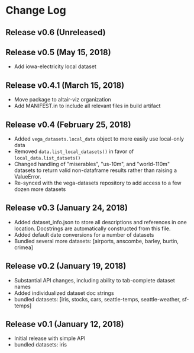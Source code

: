 Change Log
==========

Release v0.6 (Unreleased)
-------------------------

Release v0.5 (May 15, 2018)
---------------------------
- Add iowa-electricity local dataset

Release v0.4.1 (March 15, 2018)
-------------------------------
- Move package to altair-viz organization
- Add MANIFEST.in to include all relevant files in build artifact

Release v0.4 (February 25, 2018)
--------------------------------
- Added ``vega_datasets.local_data`` object to more easily use local-only data
- Removed ``data.list_local_datasets()`` in favor of ``local_data.list_datsets()``
- Changed handling of "miserables", "us-10m", and "world-110m" datasets to return valid non-dataframe results rather than raising a ValueError.
- Re-synced with the vega-datasets repository to add access to a few dozen more datasets

Release v0.3 (January 24, 2018)
-------------------------------
- Added dataset_info.json to store all descriptions and references in one location. Docstrings are automatically constructed from this file.
- Added default date conversions for a number of datasets
- Bundled several more datasets: [airports, anscombe, barley, burtin, crimea]

Release v0.2 (January 19, 2018)
-------------------------------
- Substantial API changes, including ability to tab-complete dataset names
- Added individualized dataset doc strings
- bundled datasets: [iris, stocks, cars, seattle-temps, seattle-weather, sf-temps]

Release v0.1 (January 12, 2018)
-------------------------------

- Initial release with simple API
- bundled datasets: iris
